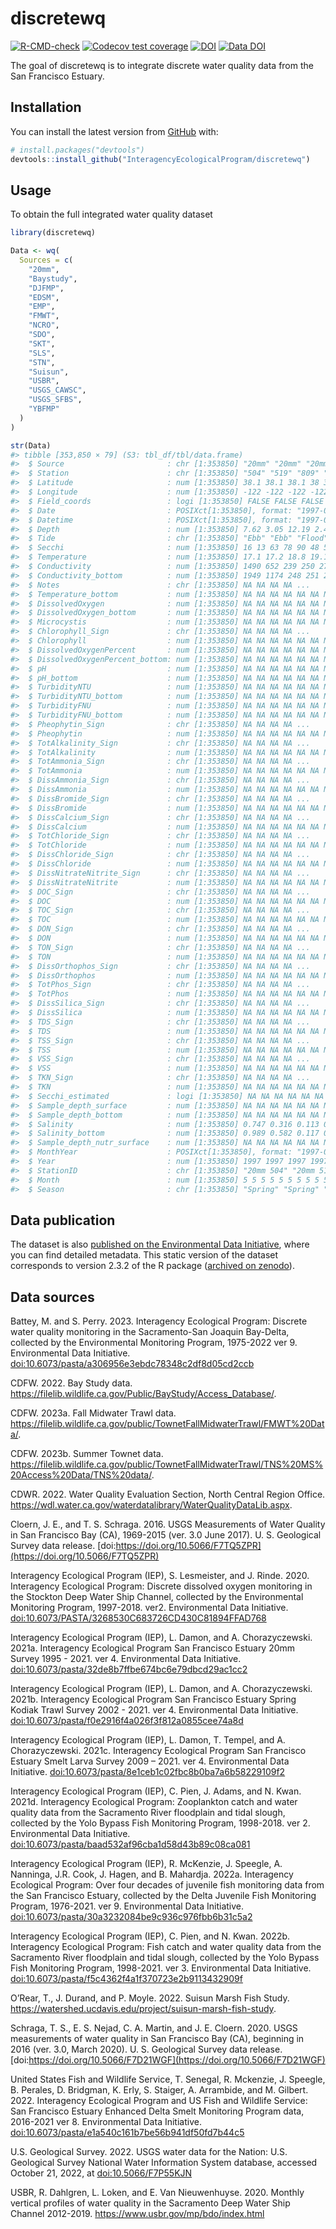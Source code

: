 
<!-- README.md is generated from README.Rmd. Please edit that file -->

# discretewq

<!-- badges: start -->

[![R-CMD-check](https://github.com/InteragencyEcologicalProgram/discretewq/actions/workflows/R-CMD-check.yaml/badge.svg)](https://github.com/InteragencyEcologicalProgram/discretewq/actions/workflows/R-CMD-check.yaml)
[![Codecov test
coverage](https://codecov.io/gh/InteragencyEcologicalProgram/discretewq/branch/main/graph/badge.svg)](https://codecov.io/gh/InteragencyEcologicalProgram/discretewq?branch=main)
[![DOI](https://zenodo.org/badge/309747392.svg)](https://zenodo.org/badge/latestdoi/309747392)
[![Data
DOI](https://img.shields.io/badge/Data%20publication%20DOI-10.6073/pasta/567ca1dce56cc819b1819117538bd718-blue.svg)](https://portal.edirepository.org/nis/mapbrowse?scope=edi&identifier=731)
<!-- badges: end -->

The goal of discretewq is to integrate discrete water quality data from
the San Francisco Estuary.

## Installation

You can install the latest version from [GitHub](https://github.com/)
with:

``` r
# install.packages("devtools")
devtools::install_github("InteragencyEcologicalProgram/discretewq")
```

## Usage

To obtain the full integrated water quality dataset

``` r
library(discretewq)

Data <- wq(
  Sources = c(
    "20mm",
    "Baystudy",
    "DJFMP",
    "EDSM",
    "EMP",
    "FMWT",
    "NCRO",
    "SDO",
    "SKT",
    "SLS",
    "STN",
    "Suisun",
    "USBR",
    "USGS_CAWSC",
    "USGS_SFBS",
    "YBFMP"
  )
)

str(Data)
#> tibble [353,850 × 79] (S3: tbl_df/tbl/data.frame)
#>  $ Source                       : chr [1:353850] "20mm" "20mm" "20mm" "20mm" ...
#>  $ Station                      : chr [1:353850] "504" "519" "809" "901" ...
#>  $ Latitude                     : num [1:353850] 38.1 38.1 38.1 38 38 ...
#>  $ Longitude                    : num [1:353850] -122 -122 -122 -122 -122 ...
#>  $ Field_coords                 : logi [1:353850] FALSE FALSE FALSE FALSE FALSE FALSE ...
#>  $ Date                         : POSIXct[1:353850], format: "1997-05-03" "1997-05-03" ...
#>  $ Datetime                     : POSIXct[1:353850], format: "1997-05-03 07:50:00" "1997-05-03 08:36:00" ...
#>  $ Depth                        : num [1:353850] 7.62 3.05 12.19 2.44 7.62 ...
#>  $ Tide                         : chr [1:353850] "Ebb" "Ebb" "Flood" "Flood" ...
#>  $ Secchi                       : num [1:353850] 16 13 63 78 90 48 58 70 68 74 ...
#>  $ Temperature                  : num [1:353850] 17.1 17.2 18.8 19.1 20 20.2 20.6 20.6 21.4 19.5 ...
#>  $ Conductivity                 : num [1:353850] 1490 652 239 250 276 311 302 339 321 230 ...
#>  $ Conductivity_bottom          : num [1:353850] 1949 1174 248 251 275 ...
#>  $ Notes                        : chr [1:353850] NA NA NA NA ...
#>  $ Temperature_bottom           : num [1:353850] NA NA NA NA NA NA NA NA NA NA ...
#>  $ DissolvedOxygen              : num [1:353850] NA NA NA NA NA NA NA NA NA NA ...
#>  $ DissolvedOxygen_bottom       : num [1:353850] NA NA NA NA NA NA NA NA NA NA ...
#>  $ Microcystis                  : num [1:353850] NA NA NA NA NA NA NA NA NA NA ...
#>  $ Chlorophyll_Sign             : chr [1:353850] NA NA NA NA ...
#>  $ Chlorophyll                  : num [1:353850] NA NA NA NA NA NA NA NA NA NA ...
#>  $ DissolvedOxygenPercent       : num [1:353850] NA NA NA NA NA NA NA NA NA NA ...
#>  $ DissolvedOxygenPercent_bottom: num [1:353850] NA NA NA NA NA NA NA NA NA NA ...
#>  $ pH                           : num [1:353850] NA NA NA NA NA NA NA NA NA NA ...
#>  $ pH_bottom                    : num [1:353850] NA NA NA NA NA NA NA NA NA NA ...
#>  $ TurbidityNTU                 : num [1:353850] NA NA NA NA NA NA NA NA NA NA ...
#>  $ TurbidityNTU_bottom          : num [1:353850] NA NA NA NA NA NA NA NA NA NA ...
#>  $ TurbidityFNU                 : num [1:353850] NA NA NA NA NA NA NA NA NA NA ...
#>  $ TurbidityFNU_bottom          : num [1:353850] NA NA NA NA NA NA NA NA NA NA ...
#>  $ Pheophytin_Sign              : chr [1:353850] NA NA NA NA ...
#>  $ Pheophytin                   : num [1:353850] NA NA NA NA NA NA NA NA NA NA ...
#>  $ TotAlkalinity_Sign           : chr [1:353850] NA NA NA NA ...
#>  $ TotAlkalinity                : num [1:353850] NA NA NA NA NA NA NA NA NA NA ...
#>  $ TotAmmonia_Sign              : chr [1:353850] NA NA NA NA ...
#>  $ TotAmmonia                   : num [1:353850] NA NA NA NA NA NA NA NA NA NA ...
#>  $ DissAmmonia_Sign             : chr [1:353850] NA NA NA NA ...
#>  $ DissAmmonia                  : num [1:353850] NA NA NA NA NA NA NA NA NA NA ...
#>  $ DissBromide_Sign             : chr [1:353850] NA NA NA NA ...
#>  $ DissBromide                  : num [1:353850] NA NA NA NA NA NA NA NA NA NA ...
#>  $ DissCalcium_Sign             : chr [1:353850] NA NA NA NA ...
#>  $ DissCalcium                  : num [1:353850] NA NA NA NA NA NA NA NA NA NA ...
#>  $ TotChloride_Sign             : chr [1:353850] NA NA NA NA ...
#>  $ TotChloride                  : num [1:353850] NA NA NA NA NA NA NA NA NA NA ...
#>  $ DissChloride_Sign            : chr [1:353850] NA NA NA NA ...
#>  $ DissChloride                 : num [1:353850] NA NA NA NA NA NA NA NA NA NA ...
#>  $ DissNitrateNitrite_Sign      : chr [1:353850] NA NA NA NA ...
#>  $ DissNitrateNitrite           : num [1:353850] NA NA NA NA NA NA NA NA NA NA ...
#>  $ DOC_Sign                     : chr [1:353850] NA NA NA NA ...
#>  $ DOC                          : num [1:353850] NA NA NA NA NA NA NA NA NA NA ...
#>  $ TOC_Sign                     : chr [1:353850] NA NA NA NA ...
#>  $ TOC                          : num [1:353850] NA NA NA NA NA NA NA NA NA NA ...
#>  $ DON_Sign                     : chr [1:353850] NA NA NA NA ...
#>  $ DON                          : num [1:353850] NA NA NA NA NA NA NA NA NA NA ...
#>  $ TON_Sign                     : chr [1:353850] NA NA NA NA ...
#>  $ TON                          : num [1:353850] NA NA NA NA NA NA NA NA NA NA ...
#>  $ DissOrthophos_Sign           : chr [1:353850] NA NA NA NA ...
#>  $ DissOrthophos                : num [1:353850] NA NA NA NA NA NA NA NA NA NA ...
#>  $ TotPhos_Sign                 : chr [1:353850] NA NA NA NA ...
#>  $ TotPhos                      : num [1:353850] NA NA NA NA NA NA NA NA NA NA ...
#>  $ DissSilica_Sign              : chr [1:353850] NA NA NA NA ...
#>  $ DissSilica                   : num [1:353850] NA NA NA NA NA NA NA NA NA NA ...
#>  $ TDS_Sign                     : chr [1:353850] NA NA NA NA ...
#>  $ TDS                          : num [1:353850] NA NA NA NA NA NA NA NA NA NA ...
#>  $ TSS_Sign                     : chr [1:353850] NA NA NA NA ...
#>  $ TSS                          : num [1:353850] NA NA NA NA NA NA NA NA NA NA ...
#>  $ VSS_Sign                     : chr [1:353850] NA NA NA NA ...
#>  $ VSS                          : num [1:353850] NA NA NA NA NA NA NA NA NA NA ...
#>  $ TKN_Sign                     : chr [1:353850] NA NA NA NA ...
#>  $ TKN                          : num [1:353850] NA NA NA NA NA NA NA NA NA NA ...
#>  $ Secchi_estimated             : logi [1:353850] NA NA NA NA NA NA ...
#>  $ Sample_depth_surface         : num [1:353850] NA NA NA NA NA NA NA NA NA NA ...
#>  $ Sample_depth_bottom          : num [1:353850] NA NA NA NA NA NA NA NA NA NA ...
#>  $ Salinity                     : num [1:353850] 0.747 0.316 0.113 0.118 0.131 ...
#>  $ Salinity_bottom              : num [1:353850] 0.989 0.582 0.117 0.119 0.13 ...
#>  $ Sample_depth_nutr_surface    : num [1:353850] NA NA NA NA NA NA NA NA NA NA ...
#>  $ MonthYear                    : POSIXct[1:353850], format: "1997-05-01" "1997-05-01" ...
#>  $ Year                         : num [1:353850] 1997 1997 1997 1997 1997 ...
#>  $ StationID                    : chr [1:353850] "20mm 504" "20mm 519" "20mm 809" "20mm 901" ...
#>  $ Month                        : num [1:353850] 5 5 5 5 5 5 5 5 5 5 ...
#>  $ Season                       : chr [1:353850] "Spring" "Spring" "Spring" "Spring" ...
```

## Data publication

The dataset is also [published on the Environmental Data
Initiative](https://portal.edirepository.org/nis/mapbrowse?scope=edi&identifier=731),
where you can find detailed metadata. This static version of the dataset
corresponds to version 2.3.2 of the R package ([archived on
zenodo](https://zenodo.org/record/6390964)).

## Data sources

Battey, M. and S. Perry. 2023. Interagency Ecological Program: Discrete
water quality monitoring in the Sacramento-San Joaquin Bay-Delta,
collected by the Environmental Monitoring Program, 1975-2022 ver 9.
Environmental Data Initiative.
[doi:10.6073/pasta/a306956e3ebdc78348c2df8d05cd2ccb](https://portal.edirepository.org/nis/metadataviewer?packageid=edi.458.9)

CDFW. 2022. Bay Study data.
<https://filelib.wildlife.ca.gov/Public/BayStudy/Access_Database/>.

CDFW. 2023a. Fall Midwater Trawl data.
<https://filelib.wildlife.ca.gov/public/TownetFallMidwaterTrawl/FMWT%20Data/>.

CDFW. 2023b. Summer Townet data.
<https://filelib.wildlife.ca.gov/public/TownetFallMidwaterTrawl/TNS%20MS%20Access%20Data/TNS%20data/>.

CDWR. 2022. Water Quality Evaluation Section, North Central Region
Office.
<https://wdl.water.ca.gov/waterdatalibrary/WaterQualityDataLib.aspx>.

Cloern, J. E., and T. S. Schraga. 2016. USGS Measurements of Water
Quality in San Francisco Bay (CA), 1969-2015 (ver. 3.0 June 2017). U. S.
Geological Survey data release.
[doi:https://doi.org/10.5066/F7TQ5ZPR](https://doi.org/10.5066/F7TQ5ZPR)

Interagency Ecological Program (IEP), S. Lesmeister, and J. Rinde. 2020.
Interagency Ecological Program: Discrete dissolved oxygen monitoring in
the Stockton Deep Water Ship Channel, collected by the Environmental
Monitoring Program, 1997-2018. ver2. Environmental Data Initiative.
[doi:10.6073/PASTA/3268530C683726CD430C81894FFAD768](https://portal.edirepository.org/nis/metadataviewer?packageid=edi.276.2)

Interagency Ecological Program (IEP), L. Damon, and A. Chorazyczewski.
2021a. Interagency Ecological Program San Francisco Estuary 20mm Survey
1995 - 2021. ver 4. Environmental Data Initiative.
[doi:10.6073/pasta/32de8b7ffbe674bc6e79dbcd29ac1cc2](https://portal.edirepository.org/nis/metadataviewer?packageid=edi.535.4)

Interagency Ecological Program (IEP), L. Damon, and A. Chorazyczewski.
2021b. Interagency Ecological Program San Francisco Estuary Spring
Kodiak Trawl Survey 2002 - 2021. ver 4. Environmental Data Initiative.
[doi:10.6073/pasta/f0e2916f4a026f3f812a0855cee74a8d](https://portal.edirepository.org/nis/metadataviewer?packageid=edi.527.4)

Interagency Ecological Program (IEP), L. Damon, T. Tempel, and A.
Chorazyczewski. 2021c. Interagency Ecological Program San Francisco
Estuary Smelt Larva Survey 2009 – 2021. ver 4. Environmental Data
Initiative.
[doi:10.6073/pasta/8e1ceb1c02fbc8b0ba7a6b58229109f2](https://portal.edirepository.org/nis/metadataviewer?packageid=edi.534.4)

Interagency Ecological Program (IEP), C. Pien, J. Adams, and N. Kwan.
2021d. Interagency Ecological Program: Zooplankton catch and water
quality data from the Sacramento River floodplain and tidal slough,
collected by the Yolo Bypass Fish Monitoring Program, 1998-2018. ver 2.
Environmental Data Initiative.
[doi:10.6073/pasta/baad532af96cba1d58d43b89c08ca081](https://portal.edirepository.org/nis/metadataviewer?packageid=edi.494.2)

Interagency Ecological Program (IEP), R. McKenzie, J. Speegle, A.
Nanninga, J.R. Cook, J. Hagen, and B. Mahardja. 2022a. Interagency
Ecological Program: Over four decades of juvenile fish monitoring data
from the San Francisco Estuary, collected by the Delta Juvenile Fish
Monitoring Program, 1976-2021. ver 9. Environmental Data Initiative.
[doi:10.6073/pasta/30a3232084be9c936c976fbb6b31c5a2](https://portal.edirepository.org/nis/metadataviewer?packageid=edi.244.9)

Interagency Ecological Program (IEP), C. Pien, and N. Kwan. 2022b.
Interagency Ecological Program: Fish catch and water quality data from
the Sacramento River floodplain and tidal slough, collected by the Yolo
Bypass Fish Monitoring Program, 1998-2021. ver 3. Environmental Data
Initiative.
[doi:10.6073/pasta/f5c4362f4a1f370723e2b9113432909f](https://portal.edirepository.org/nis/metadataviewer?packageid=edi.233.3)

O’Rear, T., J. Durand, and P. Moyle. 2022. Suisun Marsh Fish Study.
<https://watershed.ucdavis.edu/project/suisun-marsh-fish-study>.

Schraga, T. S., E. S. Nejad, C. A. Martin, and J. E. Cloern. 2020. USGS
measurements of water quality in San Francisco Bay (CA), beginning in
2016 (ver. 3.0, March 2020). U. S. Geological Survey data release.
[doi:https://doi.org/10.5066/F7D21WGF](https://doi.org/10.5066/F7D21WGF)

United States Fish and Wildlife Service, T. Senegal, R. Mckenzie, J.
Speegle, B. Perales, D. Bridgman, K. Erly, S. Staiger, A. Arrambide, and
M. Gilbert. 2022. Interagency Ecological Program and US Fish and
Wildlife Service: San Francisco Estuary Enhanced Delta Smelt Monitoring
Program data, 2016-2021 ver 8. Environmental Data Initiative.
[doi:10.6073/pasta/e1a540c161b7be56b941df50fd7b44c5](https://portal.edirepository.org/nis/metadataviewer?packageid=edi.415.8)

U.S. Geological Survey. 2022. USGS water data for the Nation: U.S.
Geological Survey National Water Information System database, accessed
October 21, 2022, at
[doi:10.5066/F7P55KJN](https://doi.org/10.5066/F7P55KJN)

USBR, R. Dahlgren, L. Loken, and E. Van Nieuwenhuyse. 2020. Monthly
vertical profiles of water quality in the Sacramento Deep Water Ship
Channel 2012-2019. <https://www.usbr.gov/mp/bdo/index.html>
